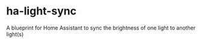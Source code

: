 # ha-light-sync
A blueprint for Home Assistant to sync the brightness of one light to another light(s)
